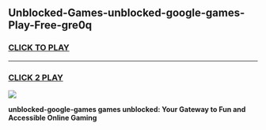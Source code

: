 
## Unblocked-Games-unblocked-google-games-Play-Free-gre0q
<h3>
<a href="https://premium76.site?title=unblocked-google-games&ref=10A">CLICK TO PLAY</a></h3>
<hr>

<h3>
<a href="https://premium76.site?title=unblocked-google-games&ref=10A">CLICK 2 PLAY</a>
  
</h3>

<a href="https://premium76.site?title=unblocked-google-games&ref=10A"><img src="https://clearcache.store/games.png"></a>


**unblocked-google-games games unblocked: Your Gateway to Fun and Accessible Online Gaming**
